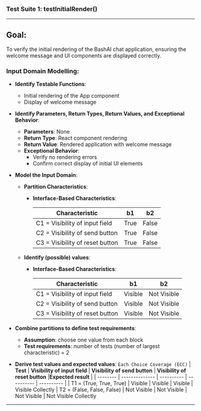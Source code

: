 ### Test Suite 1: **testInitialRender()**

---

## **Goal**:

To verify the initial rendering of the BashAI chat application, ensuring the welcome message and UI components are displayed correctly.


### **Input Domain Modelling**:

- **Identify Testable Functions**:
  - Initial rendering of the App component
  - Display of welcome message


- **Identify Parameters, Return Types, Return Values, and Exceptional Behavior**:
  - **Parameters**: None
  - **Return Type**: React component rendering
  - **Return Value**:  Rendered application with welcome message
  - **Exceptional Behavior**:
    - Verify no rendering errors
    - Confirm correct display of initial UI elements


- **Model the Input Domain**:

  - **Partition Characteristics**:

    - **Interface-Based Characteristics**:

      | **Characteristic**           | **b1**         | **b2**     |
      | ---------------------------- | -------------- | ---------- |
      | C1 = Visibility of input field | True | False | 
      | C2 = Visibility of send button | True | False |
      | C3 = Visibility of reset button	| True | False | 

  - **Identify (possible) values**:

    - **Interface-Based Characteristics**:

      | **Characteristic**                | **b1** | **b2** |
      | --------------------------------- | ------ | ------ |
      | C1 = Visibility of input field | Visible | Not Visible |
      | C2 = Visibility of send button | Visible  | Not Visible |
      | C3 = Visibility of reset button | Visible  | Not Visible |

- **Combine partitions to define test requirements**:

  - **Assumption**: choose one value from each block
  - **Test requirements**: number of tests (number of largest characteristic) = 2

- **Derive test values and expected values**:
  `Each Choice Coverage (ECC)`
  | **Test** | **Visibility of input field** | **Visibility of send button** | **Visibility of reset button** |**Expected result** |
  | -------- | -------------- | ---------- | ---------- | ---------- | 
  | T1 = (True, True, True) | Visible | Visible | Visible | Visible Collectly
  | T2 = (False, False, False) | Not Visible | Not Visible | Not Visible | Not Visible Collectly

---